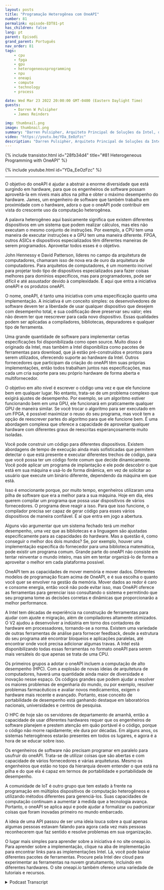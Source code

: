 ```yaml
---
layout: posts
title: "Programação Heterogênea com OneAPI"
number: 81
permalink: episode-EDT81-pt
has_children: false
lang: pt
parent: Episodi
grand_parent: Português
nav_order: 81
tags:
    - cpu
    - fpga
    - gpu
    - heterogeneousprogramming
    - npu
    - oneapi
    - compute
    - technology
    - process

date: Wed Mar 23 2022 20:00:00 GMT-0400 (Eastern Daylight Time)
guests:
    - Darren W Pulsipher
    - James Reinders

img: thumbnail.png
image: thumbnail.png
summary: "Darren Pulsipher, Arquiteto Principal de Soluções da Intel, discute as capacidades e o futuro do OneAPI, um modelo de programação unificado, aberto e baseado em padrões, que oferece uma experiência de desenvolvimento comum em arquiteturas de aceleradores, com o Evangelista-Chefe do OneAPI da Intel, James Reinders."
video: "https://youtu.be/YDa_EeOzFzc"
description: "Darren Pulsipher, Arquiteto Principal de Soluções da Intel, discute as capacidades e o futuro do OneAPI, um modelo de programação unificado, aberto e baseado em padrões, que oferece uma experiência de desenvolvimento comum em arquiteturas de aceleradores, com o Evangelista-Chefe do OneAPI da Intel, James Reinders."
---
```


<div>
{% include transistor.html id="28fb34d4" title="#81 Heterogeneous Programming with OneAPI" %}

{% include youtube.html id="YDa_EeOzFzc" %}
</div>

---

O objetivo do oneAPI é ajudar a abstrair a enorme diversidade que está surgindo em hardware, para que os engenheiros de software possam aproveitá-la em níveis mais altos na pilha e obter o máximo desempenho do hardware. James, um engenheiro de software que também trabalha em proximidade com o hardware, adora o que o oneAPI pode contribuir em vista do crescente uso da computação heterogênea.

A palavra heterogêneo aqui basicamente significa que existem diferentes dispositivos em um sistema que podem realizar cálculos, mas eles não executam o mesmo conjunto de instruções. Por exemplo, a CPU tem uma maneira de executar instruções e a GPU tem uma maneira diferente. FPGA, outros ASICs e dispositivos especializados têm diferentes maneiras de serem programados. Aproveitar todos esses é o objetivo.

John Hennessy e David Patterson, líderes no campo da arquitetura de computadores, chamaram isso de nova era de ouro da arquitetura de computadores. Para arquitetos de computadores, é um momento incrível para projetar todo tipo de dispositivos especializados para fazer coisas melhores para domínios específicos, mas para programadores, pode ser difícil e até assustador devido à complexidade. É aqui que entra a iniciativa oneAPI e os produtos oneAPI.

O nome, oneAPI, é tanto uma iniciativa com uma especificação quanto uma implementação. A iniciativa é um conceito simples: os desenvolvedores de software devem ter a liberdade de usar qualquer dispositivo que desejem com desempenho total, e sua codificação deve preservar seu valor; eles não devem ter que reescrever para cada novo dispositivo. Essas qualidades podem ser aplicadas a compiladores, bibliotecas, depuradores e qualquer tipo de ferramenta.

Uma grande quantidade de software para implementar certas especificações foi disponibilizada como open source. Muito disso é originado da Intel, mas também a Intel disponibiliza como pacotes de ferramentas para download, que já estão pré-construídos e prontos para serem utilizados, oferecendo suporte ao hardware da Intel. Outros fornecedores que participam da criação do oneAPI têm suas próprias implementações, então todos trabalham juntos nas especificações, mas cada um cria suporte para seu próprio hardware de forma aberta e multifornecedor.

O objetivo em alto nível é escrever o código uma vez e que ele funcione bem em qualquer lugar. No entanto, trata-se de um problema complexo que exigirá ajustes de desempenho. Por exemplo, se um algoritmo estiver funcionando bem em uma GPU, ele funcionará em praticamente qualquer GPU de maneira similar. Se você trocar o algoritmo para ser executado em um FPGA, é possível maximizar o reuso do seu programa, mas você tem a opção de reescrever partes do algoritmo para que ele funcione bem. É uma abordagem complexa que oferece a capacidade de aproveitar qualquer hardware com diferentes graus de reescritas esperançosamente muito isoladas.

Você pode construir um código para diferentes dispositivos. Existem abordagens de tempo de execução ainda mais sofisticadas que permitem detectar o que está presente e executar diferentes trechos de código, para que você possa ter um código fonte comum que decide dinamicamente. Você pode aplicar um programa de implantação e ele pode descobrir o que está em sua máquina e usá-lo de forma dinâmica, em vez de solicitar ao usuário que execute um binário diferente, dependendo da máquina em que está.

Isso é emocionante porque, por muito tempo, engenheiros utilizaram uma pilha de software que era a melhor para a sua máquina. Hoje em dia, eles querem compilar um programa que possa usar dispositivos de vários fornecedores. O programa deve reagir a isso. Para que isso funcione, o compilador precisa ser capaz de gerar código para esses vários dispositivos de maneira confiável. É aí que entra em jogo a abertura.

Alguns vão argumentar que um sistema fechado terá um melhor desempenho, uma vez que as bibliotecas e a linguagem são ajustadas especificamente para as capacidades do hardware. Mas a questão é, como conseguir o melhor dos dois mundos? Se, por exemplo, houver uma implementação específica do fornecedor para uma biblioteca matemática, pode existir um programa comum. Grande parte do oneAPI não consiste em tentar reinventar o mundo inteiro, mas sim em tentar organizá-lo de forma a aproveitar o melhor em cada plataforma possível.

OneAPI tem as capacidades de mover memória e mover dados. Diferentes modelos de programação ficam acima de OneAPI, e é sua escolha o quanto você quer se envolver na gestão da memória. Mover dados ao redor é caro e consome energia, então você não pode evitar isso, mas OneAPI oferece as ferramentas para gerenciar isso consultando o sistema e permitindo que seu programa tome as decisões corretas e dinâmicas que proporcionarão a melhor performance.

A Intel tem décadas de experiência na construção de ferramentas para ajudar com ajuste e migração, além de compiladores altamente otimizados. O V2 ajudou a desenvolver a indústria em torno dos contadores de hardware em processadores, tornando-se a norma. Existem uma variedade de outras ferramentas de análise para fornecer feedback, desde a estrutura do seu programa até encontrar bloqueios e aplicações paralelas, até encontrar onde você precisa adicionar algumas travas. A Intel está disponibilizando todas essas ferramentas no formato oneAPI para serem mais versáteis do que apenas se trata de uma CPU.

Os primeiros grupos a adotar o oneAPI incluem a computação de alto desempenho (HPC). Com a explosão de novas ideias de arquitetura de computadores, haverá uma quantidade ainda maior de diversidade e inovação nesse espaço. Os códigos grandes que podem ajudar a resolver os maiores problemas de engenharia do mundo, ou por exemplo, resolver problemas farmacêuticos e avaliar novos medicamentos, exigem o hardware mais recente e avançado. Portanto, esse conceito de portabilidade de desempenho está ganhando destaque em laboratórios nacionais, universidades e centros de pesquisa.

O HPC de hoje são os servidores de departamento de amanhã, então a capacidade de usar diferentes hardwares requer que os engenheiros de software planejem e prestem atenção em quão portável é o código, porque o código não morre rapidamente; ele dura por décadas. Em alguns anos, os sistemas heterogêneos estarão presentes em todos os lugares, e agora é a hora de se educar sobre isso.

Os engenheiros de software não precisam programar em paralelo para usufruir do oneAPI. Trata-se de utilizar coisas que são abertas e com capacidade de vários fornecedores e várias arquiteturas. Mesmo os engenheiros que estão no topo da hierarquia devem entender o que está na pilha e do que ela é capaz em termos de portabilidade e portabilidade de desempenho.

A comunidade de IoT é outro grupo que tem estado à frente na programação em múltiplos dispositivos de computação heterogêneos e utilizando métodos diferentes para gerenciá-los. Suas capacidades de computação continuam a aumentar à medida que a tecnologia avança. Portanto, o oneAPI se aplica aqui e pode ajudar a formalizar ou padronizar coisas que foram inovadas primeiro no mundo embarcado.

A ideia de uma API passou de ser uma ideia louca sobre a qual apenas algumas pessoas estavam falando para agora cada vez mais pessoas reconhecerem que faz sentido e resolve problemas em sua organização.

O lugar mais simples para aprender sobre a iniciativa é no site oneapi.io. Para aprender sobre a implementação, clique na aba de implementação para encontrar links para as implementações Intel. Lá, você pode baixar diferentes pacotes de ferramentas. Procure pela Intel dev cloud para experimentar as ferramentas na nuvem gratuitamente, incluindo em diferentes hardwares. O site oneapi.io também oferece uma variedade de tutoriais e recursos.



<details>
<summary> Podcast Transcript </summary>

<p></p>

</details>
